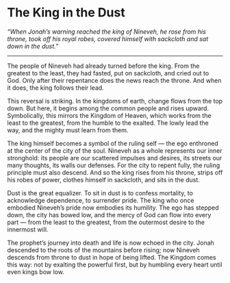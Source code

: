 # The King in the Dust

*“When Jonah’s warning reached the king of Nineveh, he rose from his throne, took off his royal robes, covered himself with sackcloth and sat down in the dust.”*

---

The people of Nineveh had already turned before the king. From the greatest to the least, they had fasted, put on sackcloth, and cried out to God. Only after their repentance does the news reach the throne. And when it does, the king follows their lead.

This reversal is striking. In the kingdoms of earth, change flows from the top down. But here, it begins among the common people and rises upward. Symbolically, this mirrors the Kingdom of Heaven, which works from the least to the greatest, from the humble to the exalted. The lowly lead the way, and the mighty must learn from them.

The king himself becomes a symbol of the ruling self — the ego enthroned at the center of the city of the soul. Nineveh as a whole represents our inner stronghold: its people are our scattered impulses and desires, its streets our many thoughts, its walls our defenses. For the city to repent fully, the ruling principle must also descend. And so the king rises from his throne, strips off his robes of power, clothes himself in sackcloth, and sits in the dust.

Dust is the great equalizer. To sit in dust is to confess mortality, to acknowledge dependence, to surrender pride. The king who once embodied Nineveh’s pride now embodies its humility. The ego has stepped down, the city has bowed low, and the mercy of God can flow into every part — from the least to the greatest, from the outermost desire to the innermost will.

The prophet’s journey into death and life is now echoed in the city. Jonah descended to the roots of the mountains before rising; now Nineveh descends from throne to dust in hope of being lifted. The Kingdom comes this way: not by exalting the powerful first, but by humbling every heart until even kings bow low.
